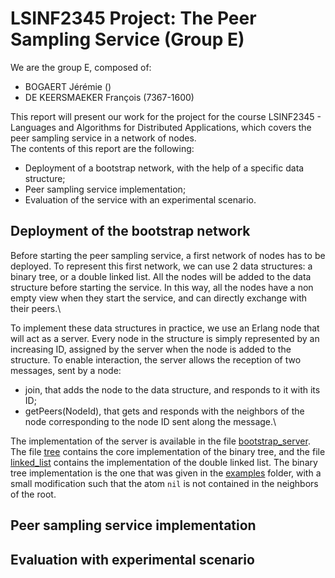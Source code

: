 # LSINF2345 Project: The Peer Sampling Service (Group E)

We are the group E, composed of:
- BOGAERT Jérémie ()
- DE KEERSMAEKER François (7367-1600)

This report will present our work for the project for the course LSINF2345 -
Languages and Algorithms for Distributed Applications,
which covers the peer sampling service in a network of nodes.\
The contents of this report are the following:
- Deployment of a bootstrap network, with the help of a specific data structure;
- Peer sampling service implementation;
- Evaluation of the service with an experimental scenario.


## Deployment of the bootstrap network

Before starting the peer sampling service, a first network of nodes has to be deployed.
To represent this first network, we can use 2 data structures: a binary tree, or a double linked list.
All the nodes will be added to the data structure before starting the service.
In this way, all the nodes have a non empty view when they start the service,
and can directly exchange with their peers.\

To implement these data structures in practice, we use an Erlang node that will act as a server.
Every node in the structure is simply represented by an increasing ID,
assigned by the server when the node is added to the structure.
To enable interaction, the server allows the reception of two messages, sent by a node:
- join, that adds the node to the data structure, and responds to it with its ID;
- getPeers(NodeId), that gets and responds with the neighbors of the node
corresponding to the node ID sent along the message.\

The implementation of the server is available in the file [bootstrap_server](src/bootstrap_server.erl).
The file [tree](src/tree.erl) contains the core implementation of the binary tree,
and the file [linked_list](src/linked_list.erl) contains the implementation of the
double linked list.
The binary tree implementation is the one that was given in the [examples](examples/) folder,
with a small modification such that the atom `nil` is not contained in the neighbors of the root.


## Peer sampling service implementation

## Evaluation with experimental scenario
